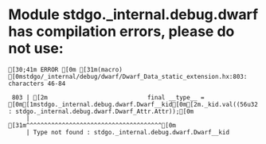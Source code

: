 # Module stdgo._internal.debug.dwarf has compilation errors, please do not use:
```
[30;41m ERROR [0m [31m(macro) [0mstdgo/_internal/debug/dwarf/Dwarf_Data_static_extension.hx:803: characters 46-84

 803 | [2m                            final __type__ = [0m[1mstdgo._internal.debug.dwarf.Dwarf__kid[0m[2m._kid.val((56u32 : stdgo._internal.debug.dwarf.Dwarf_Attr.Attr));[0m
     |                                              [31m^^^^^^^^^^^^^^^^^^^^^^^^^^^^^^^^^^^^^^[0m
     | Type not found : stdgo._internal.debug.dwarf.Dwarf__kid


```

